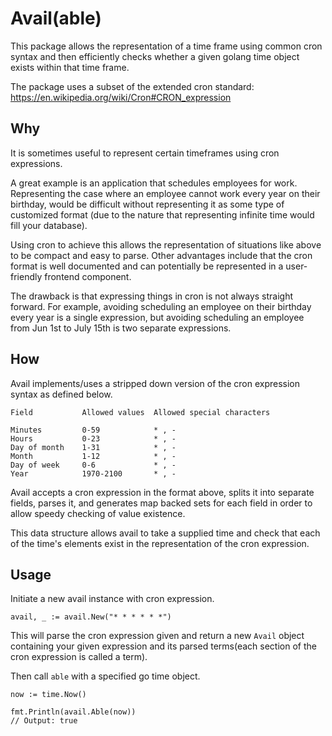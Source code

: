 # Avail(able)

This package allows the representation of a time frame using common cron syntax and
then efficiently checks whether a given golang time object exists within that time frame.

The package uses a subset of the extended cron standard:
https://en.wikipedia.org/wiki/Cron#CRON_expression

## Why

It is sometimes useful to represent certain timeframes using cron expressions.

A great example is an application that schedules employees for work. Representing the
case where an employee cannot work every year on their birthday, would be difficult without
representing it as some type of customized format (due to the nature that representing infinite
time would fill your database).

Using cron to achieve this allows the representation of situations like above to be compact and easy
to parse. Other advantages include that the cron format is well documented and can potentially
be represented in a user-friendly frontend component.

The drawback is that expressing things in cron is not always straight forward. For example, avoiding
scheduling an employee on their birthday every year is a single expression, but avoiding scheduling
an employee from Jun 1st to July 15th is two separate expressions.

## How

Avail implements/uses a stripped down version of the cron expression syntax as defined below.

    Field           Allowed values  Allowed special characters

    Minutes         0-59            * , -
    Hours           0-23            * , -
    Day of month    1-31            * , -
    Month           1-12            * , -
    Day of week     0-6             * , -
    Year            1970-2100       * , -

Avail accepts a cron expression in the format above, splits it into separate fields, parses it,
and generates map backed sets for each field in order to allow speedy checking of value existence.

This data structure allows avail to take a supplied time and check that each of the time's
elements exist in the representation of the cron expression.

## Usage

Initiate a new avail instance with cron expression.

    avail, _ := avail.New("* * * * * *")

This will parse the cron expression given and
return a new `Avail` object containing your given expression and its parsed terms(each section
of the cron expression is called a term).

Then call `able` with a specified go time object.

    now := time.Now()

    fmt.Println(avail.Able(now))
    // Output: true
